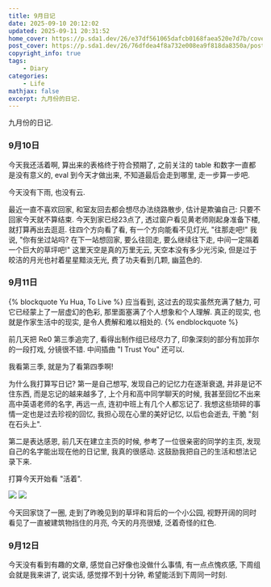 ```yaml
---
title: 9月日记
date: 2025-09-10 20:12:02
updated: 2025-09-11 20:31:52
home_cover: https://p.sda1.dev/26/e37df561065dafcb0168faea520e7d7b/cover.PNG
post_cover: https://p.sda1.dev/26/76dfdea4f8a732e008ea9f818da8350a/post.JPG
copyright_info: true
tags:
    - Diary
categories:
    - Life
mathjax: false
excerpt: 九月份的日记.
---
```


九月份的日记.

### 9月10日

今天我还活着啊, 算出来的表格终于符合预期了, 之前关注的 table 和数字一直都是没有意义的, eval 到今天才做出来, 不知道最后会走到哪里, 走一步算一步吧.

今天没有下雨, 也没有云.

最近一直不喜欢回家, 和室友回去都会想尽办法绕路散步, 估计是欺骗自己: 只要不回家今天就不算结束. 今天到家已经23点了, 透过窗户看见黄老师刚起身准备下楼, 就打算再出去逛逛. 往四个方向看了看, 有一个方向能看不见灯光, "往那走吧!" 我说, "你有坐过站吗? 在下一站想回家, 要么往回走, 要么继续往下走, 中间一定隔着一个巨大的草坪吧!" 这里天空是真的万里无云, 天空本没有多少光污染, 但是过于皎洁的月光也衬着星星黯淡无光, 费了功夫看到几颗, 幽蓝色的.

### 9月11日

{% blockquote Yu Hua, To Live %}
应当看到, 这过去的现实虽然充满了魅力, 可它已经蒙上了一层虚幻的色彩, 那里面塞满了个人想象和个人理解.
真正的现实, 也就是作家生活中的现实, 是令人费解和难以相处的.
{% endblockquote %}

前几天把 Re0 第三季追完了, 看得出制作组已经尽力了, 印象深刻的部分有加菲尔的一段打戏, 分镜很不错. 中间插曲 "I Trust You" 还可以.

我看第三季, 就是为了看第四季啊!

为什么我打算写日记? 第一是自己想写, 发现自己的记忆力在逐渐衰退, 并非是记不住东西, 而是忘记的越来越多了, 上个月和高中同学聊天的时候, 我甚至回忆不出来高中英语老师的名字, 再远一点, 连初中班上有几个人都忘记了. 我想这些琐碎的事情一定也是过去珍视的回忆, 我担心现在心里的美好记忆, 以后也会逝去, 干脆 "刻在石头上".

第二是表达感恩, 前几天在建立主页的时候, 参考了一位很亲密的同学的主页, 发现自己的名字能出现在他的日记里, 我真的很感动. 这鼓励我把自己的生活和想法记录下来.

打算今天开始看 "活着".

<img src="https://i.imgs.ovh/2025/09/13/7ZqSrq.jpeg" >

<img src="https://i.imgs.ovh/2025/09/13/7ZqLsC.jpeg" >

今天回家饶了一圈, 走到了昨晚见到的草坪和背后的一个小公园, 视野开阔的同时看见了一直被建筑物挡住的月亮, 今天的月亮很矮, 泛着奇怪的红色.

### 9月12日

今天没有看到有趣的文章, 感觉自己好像也没做什么事情, 有一点点愧疚感, 下周组会就是我来讲了, 说实话, 感觉撑不到十分钟, 希望能活到下周同一时刻.

